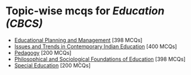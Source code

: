 # Topic-wise mcqs for *Education (CBCS)*

- [Educational Planning and Management](https://mcqmate.com/topic/educational-planning-and-management) [398 MCQs]
- [Issues and Trends in Contemporary Indian Education](https://mcqmate.com/topic/issues-and-trends-in-contemporary-indian-education) [400 MCQs]
- [Pedagogy](https://mcqmate.com/topic/pedagogy) [200 MCQs]
- [Philosophical and Sociological Foundations of Education](https://mcqmate.com/topic/philosophical-and-sociological-foundations-of-education) [398 MCQs]
- [Special Education](https://mcqmate.com/topic/special-education) [200 MCQs]
